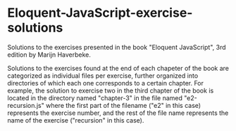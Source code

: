 # Eloquent-JavaScript-exercise-solutions
Solutions to the exercises presented in the book "Eloquent JavaScript", 3rd edition by Marijn Haverbeke.

Solutions to the exercises found at the end of each chapeter of the book are categorized as individual files per exercise, further organized into directories of which each one corresponds to a certain chapter. For example, the solution to exercise two in the third chapter of the book is located in the directory named "chapter-3" in the file named "e2-recursion.js" where the first part of the filename ("e2" in this case) represents the exercise number, and the rest of the file name represents the name of the exercise ("recursion" in this case).
